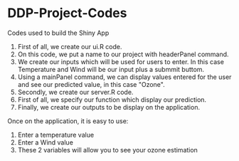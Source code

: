 DDP-Project-Codes
=================

Codes used to build the Shiny App

1. First of all, we create our ui.R code.
2. On this code, we put a name to our project with headerPanel command.
3. We create our inputs which will be used for users to enter. In this case Temperature and Wind will be our input plus a submmit buttom.
4. Using a mainPanel command, we can display values entered for the user and see our predicted value, in this case "Ozone".
5. Secondly, we create our server.R code.
6. First of all, we specify our function which display our prediction.
7. Finally, we create our outputs to be display on the application.

Once on the application, it is easy to use:

1. Enter a temperature value
2. Enter a Wind value
3. These 2 variables will allow you to see your ozone estimation
